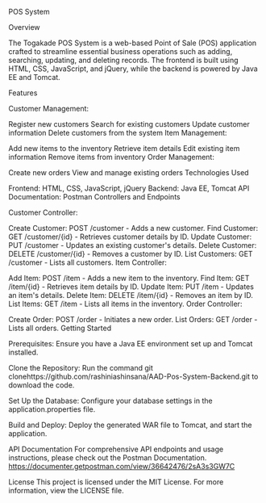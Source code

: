 POS System

Overview

The Togakade POS System is a web-based Point of Sale (POS) application crafted to streamline essential business operations such as adding, searching, updating, and deleting records. The frontend is built using HTML, CSS, JavaScript, and jQuery, while the backend is powered by Java EE and Tomcat.

Features

Customer Management:

Register new customers
Search for existing customers
Update customer information
Delete customers from the system
Item Management:

Add new items to the inventory
Retrieve item details
Edit existing item information
Remove items from inventory
Order Management:

Create new orders
View and manage existing orders
Technologies Used

Frontend: HTML, CSS, JavaScript, jQuery
Backend: Java EE, Tomcat
API Documentation: Postman
Controllers and Endpoints

Customer Controller:

Create Customer: POST /customer - Adds a new customer.
Find Customer: GET /customer/{id} - Retrieves customer details by ID.
Update Customer: PUT /customer - Updates an existing customer's details.
Delete Customer: DELETE /customer/{id} - Removes a customer by ID.
List Customers: GET /customer - Lists all customers.
Item Controller:

Add Item: POST /item - Adds a new item to the inventory.
Find Item: GET /item/{id} - Retrieves item details by ID.
Update Item: PUT /item - Updates an item's details.
Delete Item: DELETE /item/{id} - Removes an item by ID.
List Items: GET /item - Lists all items in the inventory.
Order Controller:

Create Order: POST /order - Initiates a new order.
List Orders: GET /order - Lists all orders.
Getting Started

Prerequisites: Ensure you have a Java EE environment set up and Tomcat installed.

Clone the Repository: Run the command git clonehttps://github.com/rashiniashinsana/AAD-Pos-System-Backend.git to download the code.

Set Up the Database: Configure your database settings in the application.properties file.

Build and Deploy: Deploy the generated WAR file to Tomcat, and start the application.

API Documentation
For comprehensive API endpoints and usage instructions, please check out the Postman Documentation.
https://documenter.getpostman.com/view/36642476/2sA3s3GW7C

License
This project is licensed under the MIT License. For more information, view the LICENSE file.
